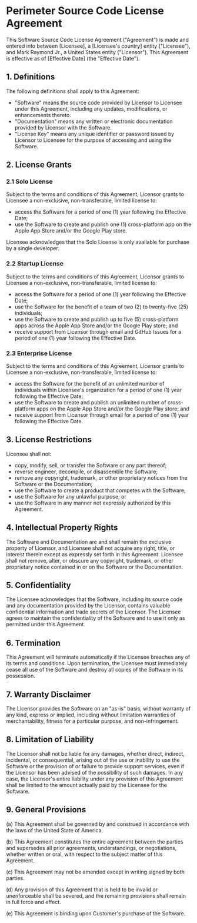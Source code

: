 # Perimeter Source Code License Agreement

This Software Source Code License Agreement ("Agreement") is made and entered into between [Licensee], a [Licensee's country] entity ("Licensee"), and Mark Raymond Jr., a United States entity ("Licensor"). This Agreement is effective as of [Effective Date] (the "Effective Date").

## 1. Definitions

The following definitions shall apply to this Agreement:

- "Software" means the source code provided by Licensor to Licensee under this Agreement, including any updates, modifications, or enhancements thereto.
- "Documentation" means any written or electronic documentation provided by Licensor with the Software.
- "License Key" means any unique identifier or password issued by Licensor to Licensee for the purpose of accessing and using the Software.

## 2. License Grants

### 2.1 Solo License

Subject to the terms and conditions of this Agreement, Licensor grants to Licensee a non-exclusive, non-transferable, limited license to:

- access the Software for a period of one (1) year following the Effective Date;
- use the Software to create and publish one (1) cross-platform app on the Apple App Store and/or the Google Play store.

Licensee acknowledges that the Solo License is only available for purchase by a single developer.

### 2.2 Startup License

Subject to the terms and conditions of this Agreement, Licensor grants to Licensee a non-exclusive, non-transferable, limited license to:

- access the Software for a period of one (1) year following the Effective Date;
- use the Software for the benefit of a team of two (2) to twenty-five (25) individuals;
- use the Software to create and publish up to five (5) cross-platform apps across the Apple App Store and/or the Google Play store; and
- receive support from Licensor through email and GitHub Issues for a period of one (1) year following the Effective Date.

### 2.3 Enterprise License

Subject to the terms and conditions of this Agreement, Licensor grants to Licensee a non-exclusive, non-transferable, limited license to:

- access the Software for the benefit of an unlimited number of individuals within Licensee's organization for a period of one (1) year following the Effective Date;
- use the Software to create and publish an unlimited number of cross-platform apps on the Apple App Store and/or the Google Play store; and
- receive support from Licensor through email for a period of one (1) year following the Effective Date.

## 3. License Restrictions

Licensee shall not:

- copy, modify, sell, or transfer the Software or any part thereof;
- reverse engineer, decompile, or disassemble the Software;
- remove any copyright, trademark, or other proprietary notices from the Software or the Documentation;
- use the Software to create a product that competes with the Software;
- use the Software for any unlawful purpose; or
- use the Software in any manner not expressly authorized by this Agreement.

## 4. Intellectual Property Rights

The Software and Documentation are and shall remain the exclusive property of Licensor, and Licensee shall not acquire any right, title, or interest therein except as expressly set forth in this Agreement. Licensee shall not remove, alter, or obscure any copyright, trademark, or other proprietary notice contained in or on the Software or the Documentation.

## 5. Confidentiality

The Licensee acknowledges that the Software, including its source code and any documentation provided by the Licensor, contains valuable confidential information and trade secrets of the Licensor. The Licensee agrees to maintain the confidentiality of the Software and to use it only as permitted under this Agreement.

## 6. Termination

This Agreement will terminate automatically if the Licensee breaches any of its terms and conditions. Upon termination, the Licensee must immediately cease all use of the Software and destroy all copies of the Software in its possession.

## 7. Warranty Disclaimer

The Licensor provides the Software on an "as-is" basis, without warranty of any kind, express or implied, including without limitation warranties of merchantability, fitness for a particular purpose, and non-infringement.

## 8. Limitation of Liability

The Licensor shall not be liable for any damages, whether direct, indirect, incidental, or consequential, arising out of the use or inability to use the Software or the provision of or failure to provide support services, even if the Licensor has been advised of the possibility of such damages. In any case, the Licensor's entire liability under any provision of this Agreement shall be limited to the amount actually paid by the Licensee for the Software.

## 9. General Provisions

(a) This Agreement shall be governed by and construed in accordance with the laws of the United State of America.

(b) This Agreement constitutes the entire agreement between the parties and supersedes all prior agreements, understandings, or negotiations, whether written or oral, with respect to the subject matter of this Agreement.

(c) This Agreement may not be amended except in writing signed by both parties.

(d) Any provision of this Agreement that is held to be invalid or unenforceable shall be severed, and the remaining provisions shall remain in full force and effect.

(e) This Agreement is binding upon Customer's purchase of the Software.
